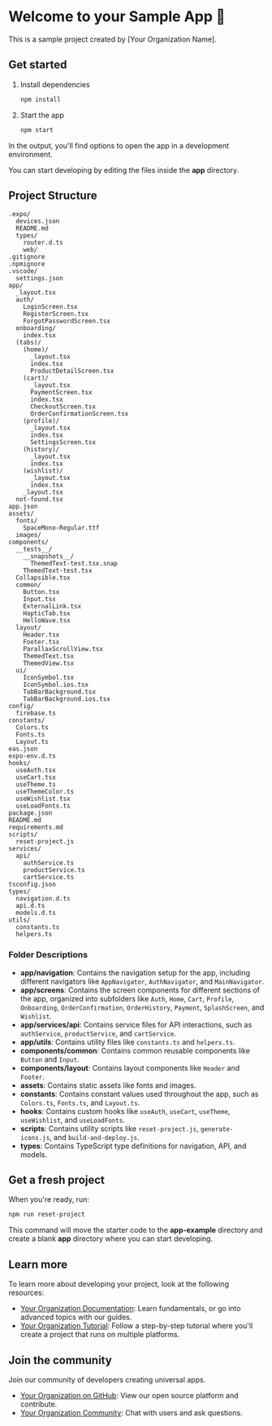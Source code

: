 # Welcome to your Sample App 👋

This is a sample project created by [Your Organization Name].

## Get started

1. Install dependencies

   ```bash
   npm install
   ```

2. Start the app

   ```bash
   npm start
   ```

In the output, you'll find options to open the app in a development environment.

You can start developing by editing the files inside the **app** directory.

## Project Structure

```
.expo/
  devices.json
  README.md
  types/
    router.d.ts
    web/
.gitignore
.npmignore
.vscode/
  settings.json
app/
  _layout.tsx
  auth/
    LoginScreen.tsx
    RegisterScreen.tsx
    ForgotPasswordScreen.tsx
  onboarding/
    index.tsx
  (tabs)/
    (home)/
      _layout.tsx
      index.tsx
      ProductDetailScreen.tsx
    (cart)/
      _layout.tsx
      PaymentScreen.tsx
      index.tsx
      CheckoutScreen.tsx
      OrderConfirmationScreen.tsx
    (profile)/
      _layout.tsx
      index.tsx
      SettingsScreen.tsx 
    (history)/
      _layout.tsx
      index.tsx
    (wishlist)/
      _layout.tsx
      index.tsx
    _layout.tsx
  not-found.tsx
app.json
assets/
  fonts/
    SpaceMono-Regular.ttf
  images/
components/
  __tests__/
    __snapshots__/
      ThemedText-test.tsx.snap
    ThemedText-test.tsx
  Collapsible.tsx
  common/
    Button.tsx
    Input.tsx
    ExternalLink.tsx
    HapticTab.tsx
    HelloWave.tsx
  layout/
    Header.tsx
    Footer.tsx
    ParallaxScrollView.tsx
    ThemedText.tsx
    ThemedView.tsx
  ui/
    IconSymbol.tsx
    IconSymbol.ios.tsx
    TabBarBackground.tsx
    TabBarBackground.ios.tsx
config/
  firebase.ts
constants/
  Colors.ts
  Fonts.ts
  Layout.ts
eas.json
expo-env.d.ts
hooks/
  useAuth.tsx
  useCart.tsx
  useTheme.ts
  useThemeColor.ts
  useWishlist.tsx
  useLoadFonts.ts
package.json
README.md
requirements.md
scripts/
  reset-project.js
services/
  api/
    authService.ts
    productService.ts
    cartService.ts
tsconfig.json
types/
  navigation.d.ts
  api.d.ts
  models.d.ts
utils/
  constants.ts
  helpers.ts
```

### Folder Descriptions

- **app/navigation**: Contains the navigation setup for the app, including different navigators like `AppNavigator`, `AuthNavigator`, and `MainNavigator`.
- **app/screens**: Contains the screen components for different sections of the app, organized into subfolders like `Auth`, `Home`, `Cart`, `Profile`, `Onboarding`, `OrderConfirmation`, `OrderHistory`, `Payment`, `SplashScreen`, and `Wishlist`.
- **app/services/api**: Contains service files for API interactions, such as `authService`, `productService`, and `cartService`.
- **app/utils**: Contains utility files like `constants.ts` and `helpers.ts`.
- **components/common**: Contains common reusable components like `Button` and `Input`.
- **components/layout**: Contains layout components like `Header` and `Footer`.
- **assets**: Contains static assets like fonts and images.
- **constants**: Contains constant values used throughout the app, such as `Colors.ts`, `Fonts.ts`, and `Layout.ts`.
- **hooks**: Contains custom hooks like `useAuth`, `useCart`, `useTheme`, `useWishlist`, and `useLoadFonts`.
- **scripts**: Contains utility scripts like `reset-project.js`, `generate-icons.js`, and `build-and-deploy.js`.
- **types**: Contains TypeScript type definitions for navigation, API, and models.

## Get a fresh project

When you're ready, run:

```bash
npm run reset-project
```

This command will move the starter code to the **app-example** directory and create a blank **app** directory where you can start developing.

## Learn more

To learn more about developing your project, look at the following resources:

- [Your Organization Documentation](#): Learn fundamentals, or go into advanced topics with our guides.
- [Your Organization Tutorial](#): Follow a step-by-step tutorial where you'll create a project that runs on multiple platforms.

## Join the community

Join our community of developers creating universal apps.

- [Your Organization on GitHub](#): View our open source platform and contribute.
- [Your Organization Community](#): Chat with users and ask questions.
